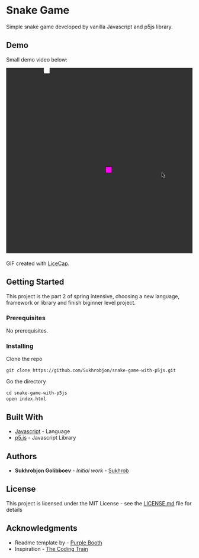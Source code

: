 # Snake Game

Simple snake game developed by vanilla Javascript and p5js library.

## Demo

Small demo video below:

![Demo](snake_game.gif)

GIF created with [LiceCap](http://www.cockos.com/licecap/).
## Getting Started

This project is the part 2 of spring intensive, choosing a new language, framework or library and finish biginner level project.

### Prerequisites

No prerequisites.

### Installing

Clone the repo

```
git clone https://github.com/Sukhrobjon/snake-game-with-p5js.git
```

Go the directory

```
cd snake-game-with-p5js
open index.html
```

## Built With

* [Javascript](https://www.javascript.com/) - Language
* [p5.js](https://p5js.org/) - Javascript Library

## Authors

* **Sukhrobjon Golibboev** - *Initial work* - [Sukhrob](https://github.com/sukhrobjon)

## License

This project is licensed under the MIT License - see the [LICENSE.md](LICENSE.md) file for details

## Acknowledgments

* Readme template by - [Purple Booth](https://gist.github.com/PurpleBooth/109311bb0361f32d87a2)
* Inspiration - [The Coding Train](https://www.youtube.com/watch?v=AaGK-fj-BAM)
